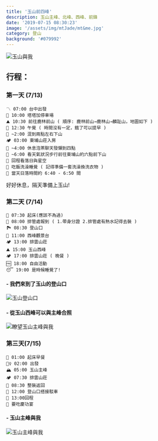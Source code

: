 ```yaml
---
title: '玉山前四峰'
description: 玉山主峰、北峰、西峰、前鋒
date: '2019-07-15 08:30:23'
image: '/assets/img/mtJade/mt&me.jpg'
category: 登山
background: '#079992'
---
```

![玉山與我](/assets/img/mtJade/mt&me.jpg)

## 行程：

### 第一天 (7/13)

    〽️ 07:00 台中出發
    🚗 10:00 塔塔加停車場
    ⛰️ 10:30 前往鹿林前山 ( 順序: 鹿林前山→鹿林山→麟趾山，地圖如下 )
    🥱 12:30 午覺 ( 時間沒有一定，餓了可以提早 ) 
    🥾 ~2:00 混到兩點左右下山
    🏕️ 03:00 東埔山莊入房
    🍵 ~4:00 休息泡茶聊天發懶到四點
    🥾 ~6:00 看天氣狀況步行前往東埔山約六點前下山
    🌟 回程看落日與星空
    🧼 吃飯洗澡睡覺 ( 記得準備一套洗澡換洗衣物 )
    🌄 當天日落時間約 6:40 - 6:50 間

好好休息，隔天準備上玉山!

### 第二天 (7/14)

    🌅 07:30 起床(應該不為過)
    🏣 08:00 排管處報到 ( 1.帶身分證 2.排管處有熱水記得去裝 )
    🏞️ 08:30 登山口
    🔭 11:00 西峰觀景台
    🏕️ 13:00 排雲山莊
    ⛰️ 15:00 玉山西峰
    🏕️ 17:00 排雲山莊 ( 晚餐 )
    🆓 18:00 自由活動
    😴 19:00 是時候睡覺了!

#### - 我們來到了玉山的登山口
![玉山登山口](/assets/img/mtJade/714-01.jpg)

#### - 從玉山西峰可以與主峰合照

![瞭望玉山主峰與我](/assets/img/mtJade/714-02.jpg)
<!-- #### - 瞭望玉山主峰全景圖

![玉山主峰全景圖](/assets/img/mtJade/714-03.jpg) -->

### 第三天(7/15)

    🍳 01:00 起床早餐
    🧗‍♀️ 02:00 出發
    🏔️ 05:00 玉山主峰
    🏕️ 07:30 排雲山莊
    🎒 08:30 整裝返回
    🚌 12:00 登山口搭接駁車
    🥾 13:00回程
    🎉 要吃慶功宴
<!-- 
#### - 登頂！來到了玉山主峰！
![玉山主峰](/assets/img/mtJade/715-01.jpg) -->

#### - 玉山主峰與我

![玉山主峰與我](/assets/img/mtJade/715-02.jpg)